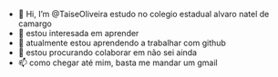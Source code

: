 - 👋 Hi, I’m @TaiseOliveira  estudo no colegio estadual alvaro natel de camargo
- 👀 estou interesada em aprender
- 🌱 atualmente estou aprendendo a trabalhar com github
- 💞️ estou procurando colaborar em não sei ainda
- 📫 como chegar até mim, basta me mandar um gmail

<!---
TaiseOliveira/TaiseOliveira is a ✨ special ✨ repository because its `README.md` (this file) appears on your GitHub profile.
You can click the Preview link to take a look at your changes.
--->
